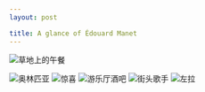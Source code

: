 ```yaml
---
layout: post

title: A glance of Édouard Manet
---
```



<div class="center">
  <img src="/images/posts/草地上的午餐.jpg" alt="草地上的午餐" />
</div>




![奥林匹亚](奥林匹亚.jpg)
![惊喜](惊喜.jpg)
![游乐厅酒吧](游乐厅酒吧.jpg)
![街头歌手](街头歌手.jpg)
![左拉](左拉.jpg)
